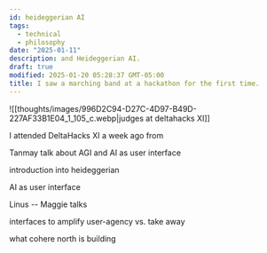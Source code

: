 ```yaml
---
id: heideggerian AI
tags:
  - technical
  - philosophy
date: "2025-01-11"
description: and Heideggerian AI.
draft: true
modified: 2025-01-20 05:28:37 GMT-05:00
title: I saw a marching band at a hackathon for the first time.
---
```


![[thoughts/images/996D2C94-D27C-4D97-B49D-227AF33B1E04_1_105_c.webp|judges at deltahacks XI]]

I attended DeltaHacks XI a week ago from

Tanmay talk about AGI and AI as user interface

introduction into heideggerian

AI as user interface

Linus -- Maggie talks

interfaces to amplify user-agency vs. take away

what cohere north is building
